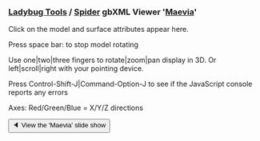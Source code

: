 ### [Ladybug Tools]( https://www.ladybug.tools/ ) / [Spider]( https://www.ladybug.tools/spider-gbxml-tools/ ) gbXML Viewer '[Maevia]( https://www.ladybug.tools/spider-gbxml-tools/spider-gbxml-viewer/v-0-16-01/viewer-popup/spider-gbxml-viewer-popup.html )'

Click on the model and surface attributes appear here.

Press space bar: to stop model rotating

Use one|two|three fingers to rotate|zoom|pan display in 3D.
Or left|scroll|right with your pointing device.

Press Control-Shift-J|Command-Option-J to see if the JavaScript console reports any errors

Axes: Red/Green/Blue = X/Y/Z directions


<button onclick="navDragMove.style='width:60%;height:80%;left:30%;';divDragMoveContent.innerHTML='<iframe id=ifr frameBorder=0 src=../slideshow-2019-07-02.html style=height:100%;width:100%; ></iframe>';" >&#x1f508; View the 'Maevia' slide show</button>
